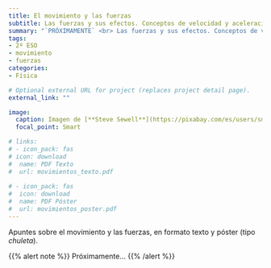 ```yaml
---
title: El movimiento y las fuerzas
subtitle: Las fuerzas y sus efectos. Conceptos de velocidad y aceleración. Principales fuerzas de la naturaleza
summary: "`PRÓXIMAMENTE` <br> Las fuerzas y sus efectos. Conceptos de velocidad y aceleración. Principales fuerzas de la naturaleza."
tags:
- 2º ESO
- movimiento
- fuerzas
categories:
- Física

# Optional external URL for project (replaces project detail page).
external_link: ""

image:
  caption: Imagen de [**Steve Sewell**](https://pixabay.com/es/users/sms467-1386127/) en [Pixabay](https://pixabay.com/es/)
  focal_point: Smart

# links:
# - icon_pack: fas
# icon: download
#  name: PDF Texto
#  url: movimientos_texto.pdf
  
# - icon_pack: fas
#  icon: download
#  name: PDF Póster
#  url: movimientos_poster.pdf  
---
```


Apuntes sobre el movimiento y las fuerzas, en formato texto y póster (tipo _chuleta_).

{{% alert note %}}
Próximamente...
{{% /alert %}}